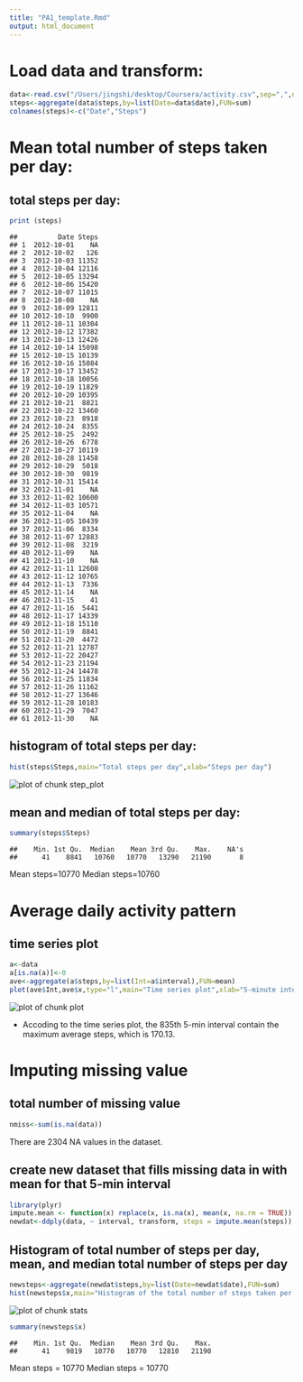```yaml
---
title: "PA1_template.Rmd"
output: html_document
---
```


# Load data and transform:


```r
data<-read.csv("/Users/jingshi/desktop/Coursera/activity.csv",sep=",",na.strings="NA")
steps<-aggregate(data$steps,by=list(Date=data$date),FUN=sum)
colnames(steps)<-c("Date","Steps")
```

# Mean total number of steps taken per day:
## total steps per day:

```r
print (steps)
```

```
##          Date Steps
## 1  2012-10-01    NA
## 2  2012-10-02   126
## 3  2012-10-03 11352
## 4  2012-10-04 12116
## 5  2012-10-05 13294
## 6  2012-10-06 15420
## 7  2012-10-07 11015
## 8  2012-10-08    NA
## 9  2012-10-09 12811
## 10 2012-10-10  9900
## 11 2012-10-11 10304
## 12 2012-10-12 17382
## 13 2012-10-13 12426
## 14 2012-10-14 15098
## 15 2012-10-15 10139
## 16 2012-10-16 15084
## 17 2012-10-17 13452
## 18 2012-10-18 10056
## 19 2012-10-19 11829
## 20 2012-10-20 10395
## 21 2012-10-21  8821
## 22 2012-10-22 13460
## 23 2012-10-23  8918
## 24 2012-10-24  8355
## 25 2012-10-25  2492
## 26 2012-10-26  6778
## 27 2012-10-27 10119
## 28 2012-10-28 11458
## 29 2012-10-29  5018
## 30 2012-10-30  9819
## 31 2012-10-31 15414
## 32 2012-11-01    NA
## 33 2012-11-02 10600
## 34 2012-11-03 10571
## 35 2012-11-04    NA
## 36 2012-11-05 10439
## 37 2012-11-06  8334
## 38 2012-11-07 12883
## 39 2012-11-08  3219
## 40 2012-11-09    NA
## 41 2012-11-10    NA
## 42 2012-11-11 12608
## 43 2012-11-12 10765
## 44 2012-11-13  7336
## 45 2012-11-14    NA
## 46 2012-11-15    41
## 47 2012-11-16  5441
## 48 2012-11-17 14339
## 49 2012-11-18 15110
## 50 2012-11-19  8841
## 51 2012-11-20  4472
## 52 2012-11-21 12787
## 53 2012-11-22 20427
## 54 2012-11-23 21194
## 55 2012-11-24 14478
## 56 2012-11-25 11834
## 57 2012-11-26 11162
## 58 2012-11-27 13646
## 59 2012-11-28 10183
## 60 2012-11-29  7047
## 61 2012-11-30    NA
```

## histogram of total steps per day:

```r
hist(steps$Steps,main="Total steps per day",xlab="Steps per day")
```

![plot of chunk step_plot](figure/step_plot-1.png) 

## mean and median of total steps per day:

```r
summary(steps$Steps)
```

```
##    Min. 1st Qu.  Median    Mean 3rd Qu.    Max.    NA's 
##      41    8841   10760   10770   13290   21190       8
```
Mean steps=10770
Median steps=10760

# Average daily activity pattern
## time series plot

```r
a<-data
a[is.na(a)]<-0
ave<-aggregate(a$steps,by=list(Int=a$interval),FUN=mean)
plot(ave$Int,ave$x,type="l",main="Time series plot",xlab="5-minute interval",ylab="average number of steps taken")
```

![plot of chunk plot](figure/plot-1.png) 
- Accoding to the time series plot, the 835th 5-min interval contain the maximum average steps, which is 170.13.

# Imputing missing value
## total number of missing value 

```r
nmiss<-sum(is.na(data))
```
There are 2304 NA values in the dataset.

## create new dataset that fills missing data in with mean for that 5-min interval

```r
library(plyr)
impute.mean <- function(x) replace(x, is.na(x), mean(x, na.rm = TRUE))
newdat<-ddply(data, ~ interval, transform, steps = impute.mean(steps))
```

## Histogram of total number of steps per day, mean, and median total number of steps per day

```r
newsteps<-aggregate(newdat$steps,by=list(Date=newdat$date),FUN=sum)
hist(newsteps$x,main="Histogram of the total number of steps taken per day",xlab="steps")
```

![plot of chunk stats](figure/stats-1.png) 

```r
summary(newsteps$x)
```

```
##    Min. 1st Qu.  Median    Mean 3rd Qu.    Max. 
##      41    9819   10770   10770   12810   21190
```
Mean steps = 10770
Median steps = 10770

